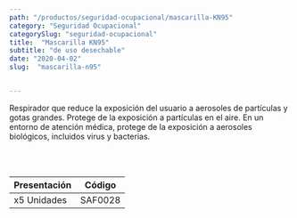 ```yaml
---
path: "/productos/seguridad-ocupacional/mascarilla-KN95"
category: "Seguridad Ocupacional"
categorySlug: "seguridad-ocupacional"
title:  "Mascarilla KN95"
subtitle: "de uso desechable"
date: "2020-04-02"
slug:  "mascarilla-n95"


---
```

Respirador que reduce la exposición del usuario a aerosoles de partículas y gotas grandes. Protege de la exposición a partículas en el aire. En un entorno de atención médica, protege de la exposición a aerosoles biológicos, incluidos virus y bacterias.


<br> <br>
<table class="min-w-full md:min-w-0 divide-y-0 divide-gray-200">
          <thead class=" bg-white">
            <tr>
            <th scope="col" class="px-6 text-center text-xs font-medium text-blue-500 uppercase tracking-wider">
                Presentación
              </th>
              <th scope="col" class="px-6 text-center text-xs font-medium text-blue-500 uppercase tracking-wider">
                Código
              </th>
            </tr>
          </thead>
          <tbody>
            <tr class="bg-gray-400">
            <td class="px-6 py-4 whitespace-nowrap text-sm text-gray-700 text-center">
              x5 Unidades 
              </td>
              <td class="px-6 py-4 whitespace-nowrap text-sm text-gray-700 text-center">
              SAF0028
              </td>
            </tr> 
          </tbody>
        </table>



